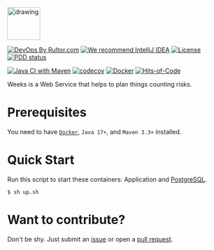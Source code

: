 <img src="logo.jpeg" alt="drawing" style="width:75px;"/>

[![DevOps By Rultor.com](https://www.rultor.com/b/yegor256/rultor)](https://www.rultor.com/p/yegor256/rultor)
[![We recommend IntelliJ IDEA](https://www.elegantobjects.org/intellij-idea.svg)](https://www.jetbrains.com/idea/)
[![License](https://img.shields.io/badge/license-MIT-green.svg)](https://github.com/h1alexbel/weeks/blob/master/LICENSE)
[![PDD status](http://www.0pdd.com/svg?name=h1alexbel/weeks)](http://www.0pdd.com/p?name=h1alexbel/weeks)

[![Java CI with Maven](https://github.com/h1alexbel/weeks/actions/workflows/maven.yml/badge.svg)](https://github.com/h1alexbel/weeks/actions/workflows/maven.yml)
[![codecov](https://codecov.io/github/h1alexbel/weeks/branch/master/graph/badge.svg?token=H0DGTD88KX)](https://codecov.io/github/h1alexbel/weeks)
[![Docker](https://img.shields.io/docker/v/abialiauski/weeks/latest)](https://hub.docker.com/repository/docker/abialiauski/weeks/general)
[![Hits-of-Code](https://hitsofcode.com/github/h1alexbel/weeks)](https://hitsofcode.com/view/github/h1alexbel/weeks)

Weeks is a Web Service that helps to plan things counting risks.

# Prerequisites

You need to have [```Docker```](https://www.docker.com), ```Java 17+```, and ```Maven 3.3+``` installed.

# Quick Start

Run this script to start these containers: Application and [PostgreSQL](https://www.postgresql.org).

```shell
$ sh up.sh
```

# Want to contribute?

Don't be shy. Just submit an [issue](https://github.com/h1alexbel/mbook/issues) or open
a [pull request](https://github.com/h1alexbel/mbook/pulls).